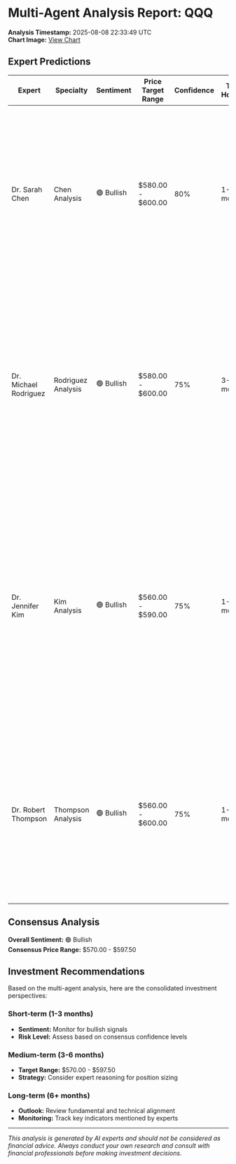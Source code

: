 # Multi-Agent Analysis Report: QQQ

**Analysis Timestamp:** 2025-08-08 22:33:49 UTC  
**Chart Image:** [View Chart](https://ik.imagekit.io/fwe3vbq1p/QQQ_20250808_223319_KgF6GunZl.png)

## Expert Predictions

| Expert | Specialty | Sentiment | Price Target Range | Confidence | Time Horizon | Key Reasoning |
|--------|-----------|-----------|-------------------|------------|--------------|---------------|
| Dr. Sarah Chen | Chen Analysis | 🟢 Bullish | $580.00 - $600.00 | 80% | 1-3 months | The QQQ chart shows a strong uptrend with higher highs and higher lows, indicating bullish momentum. The recent breakout above previous resistance levels suggests potential for further gains. Volume is consistent, supporting the continuation of the trend. |
| Dr. Michael Rodriguez | Rodriguez Analysis | 🟢 Bullish | $580.00 - $600.00 | 75% | 3-6 months | The QQQ chart shows a strong upward trend with consistent higher highs and higher lows, indicating bullish momentum. The recent breakout to new highs suggests continued investor confidence, supported by favorable macroeconomic conditions and strong earnings reports from major tech companies. |
| Dr. Jennifer Kim | Kim Analysis | 🟢 Bullish | $560.00 - $590.00 | 75% | 1-3 months | The QQQ chart shows a strong upward trend with recent highs being tested again, indicating bullish momentum. The consistent volume supports this upward movement, suggesting continued investor interest. However, considering broader market conditions, some caution is warranted, hence the moderate confidence. |
| Dr. Robert Thompson | Thompson Analysis | 🟢 Bullish | $560.00 - $600.00 | 75% | 1-3 months | QQQ is in a strong uptrend with consistent higher highs and higher lows. The recent breakout to new highs suggests continued bullish momentum. Volume patterns support this upward movement, indicating strong investor interest. |

## Consensus Analysis

**Overall Sentiment:** 🟢 Bullish  
**Consensus Price Range:** $570.00 - $597.50

## Investment Recommendations

Based on the multi-agent analysis, here are the consolidated investment perspectives:

### Short-term (1-3 months)
- **Sentiment:** Monitor for bullish signals
- **Risk Level:** Assess based on consensus confidence levels

### Medium-term (3-6 months)  
- **Target Range:** $570.00 - $597.50
- **Strategy:** Consider expert reasoning for position sizing

### Long-term (6+ months)
- **Outlook:** Review fundamental and technical alignment
- **Monitoring:** Track key indicators mentioned by experts

---
*This analysis is generated by AI experts and should not be considered as financial advice. Always conduct your own research and consult with financial professionals before making investment decisions.*
